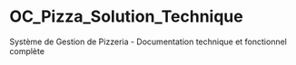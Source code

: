 # OC_Pizza_Solution_Technique

Système de Gestion de Pizzeria - Documentation technique et fonctionnel complète
